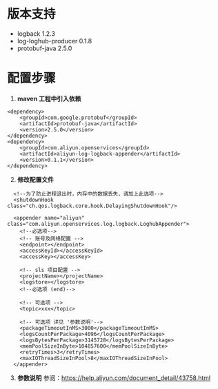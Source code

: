 # 版本支持
* logback 1.2.3
* log-loghub-producer 0.1.8
* protobuf-java 2.5.0



# 配置步骤

1. **maven 工程中引入依赖**

```
<dependency>
    <groupId>com.google.protobuf</groupId>
    <artifactId>protobuf-java</artifactId>
    <version>2.5.0</version>
</dependency>
<dependency>
    <groupId>com.aliyun.openservices</groupId>
    <artifactId>aliyun-log-logback-appender</artifactId>
    <version>0.1.1</version>
</dependency>
```

2. **修改配置文件**
```
  <!--为了防止进程退出时，内存中的数据丢失，请加上此选项-->
  <shutdownHook class="ch.qos.logback.core.hook.DelayingShutdownHook"/>

  <appender name="aliyun" class="com.aliyun.openservices.log.logback.LoghubAppender">
    <!--必选项-->
    <!-- 账号及网络配置 -->
    <endpoint></endpoint>
    <accessKeyId></accessKeyId>
    <accessKey></accessKey>
    
    <!-- sls 项目配置 -->
    <projectName></projectName>
    <logstore></logstore>
    <!--必选项 (end)-->

    <!-- 可选项 -->
    <topic>xxx</topic>
    
    <!-- 可选项 详见 '参数说明'-->
    <packageTimeoutInMS>3000</packageTimeoutInMS>
    <logsCountPerPackage>4096</logsCountPerPackage>
    <logsBytesPerPackage>3145728</logsBytesPerPackage>
    <memPoolSizeInByte>104857600</memPoolSizeInByte>
    <retryTimes>3</retryTimes>
    <maxIOThreadSizeInPool>8</maxIOThreadSizeInPool>
  </appender>
```

3. **参数说明**
参阅：https://help.aliyun.com/document_detail/43758.html
